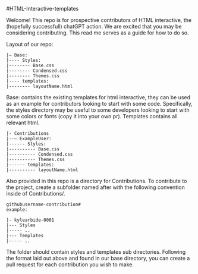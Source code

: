 #HTML-Interactive-templates

Welcome! This repo is for prospective contributors of HTML interactive, the (hopefully successfull) chatGPT action.
We are excited that you may be considering contributing. This read me serves as a guide for how to do so.

Layout of our repo:

    |– Base:
    |---- Styles:
    |-------- Base.css 
    |-------- Condensed.css 
    |-------- Themes.css 
    |---- templates:
    |-------- layoutName.html 

Base: contains the existing templates for html interactive, they can be used as an example for contributors looking to start with some code. Specifically, the styles directory may be useful to some developers looking to start with some colors or fonts (copy it into your own pr). Templates contains all relevant html.

    |- Contributions
    |--– ExampleUser:
    |------ Styles:
    |---------- Base.css 
    |---------- Condensed.css 
    |---------- Themes.css 
    |------ templates:
    |---------- layoutName.html 

Also provided in this repo is a directory for Contributions. To contribute to the project, create a subfolder named after with the following convention inside of Contributions/.

    githubusername-contribution#
    example:

    |- kylearbide-0001
    |--- Styles
    |----- ..
    |--- Templates
    |----- ..

The folder should contain styles and templates sub directories. Following the format laid out above and found in our base directory, you can create a pull request for each contribution you wish to make.
